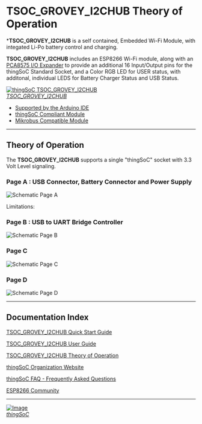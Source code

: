 # TSOC_GROVEY_I2CHUB Theory of Operation

***TSOC_GROVEY_I2CHUB** is a self contained, Embedded Wi-Fi Module, with integated Li-Po battery control and charging.

**TSOC_GROVEY_I2CHUB** includes an ESP8266 Wi-Fi module, 
along with an [PCA8575 I/O Expander](http://www.nxp.com/documents/data_sheet/PCA8575.pdf) 
to provide an additional 16 Input/Output pins for the thingSoC Standard Socket,
and a Color RGB LED for USER status, with additonal, individual LEDS for Battery Charger Status and USB Status.

[![thingSoC TSOC_GROVEY_I2CHUB](http://patternagents.github.io/img/projects/TSOC_GROVEY_I2CHUB/TSOC_GROVEY_I2CHUB_top.png)  
*TSOC_GROVEY_I2CHUB*](https://github.com/PatternAgents/TSOC_GROVEY_I2CHUB/)

* [Supported by the Arduino IDE](https://www.arduino.cc/) 
* [thingSoC Compliant Module](http://www.thingsoc.com)
* [Mikrobus Compatible Module](http://www.mikroe.com/mikrobus/) 

---------------------------------------

## Theory of Operation <a name="theory_index"/>

The **TSOC_GROVEY_I2CHUB** supports a single "thingSoC" socket with 3.3 Volt Level signaling.

### Page A : USB Connector, Battery Connector and Power Supply<a name="PAGEA"/>


![Schematic Page A](https://raw.githubusercontent.com/PatternAgents/TSOC_GROVEY_I2CHUB/master/TSOC_GROVEY_I2CHUB/docs/images/sch_page_1.png "Schematic Page A")

Limitations: 

   
   
### Page B : USB to UART Bridge Controller <a name="PAGEB"/>


![Schematic Page B](https://raw.githubusercontent.com/PatternAgents/TSOC_GROVEY_I2CHUB/master/TSOC_GROVEY_I2CHUB/docs/images/sch_page_2.png "Schematic Page B")

### Page C <a name="PAGEC"/>

![Schematic Page C](https://raw.githubusercontent.com/PatternAgents/TSOC_GROVEY_I2CHUB/master/TSOC_GROVEY_I2CHUB/docs/images/sch_page_3.png "Schematic Page C")

### Page D <a name="PAGED"/>

![Schematic Page D](https://raw.githubusercontent.com/PatternAgents/TSOC_GROVEY_I2CHUB/master/TSOC_GROVEY_I2CHUB/docs/images/sch_page_4.png "Schematic Page D")

---------------------------------------

## Documentation Index <a name="documentation_index"/>

[TSOC_GROVEY_I2CHUB Quick Start Guide](https://github.com/PatternAgents/TSOC_GROVEY_I2CHUB/blob/master/TSOC_GROVEY_I2CHUB/docs/qsg.md)

[TSOC_GROVEY_I2CHUB User Guide](https://github.com/PatternAgents/TSOC_GROVEY_I2CHUB/blob/master/TSOC_GROVEY_I2CHUB/docs/ug.md)

[TSOC_GROVEY_I2CHUB Theory of Operation](https://github.com/PatternAgents/TSOC_GROVEY_I2CHUB/blob/master/TSOC_GROVEY_I2CHUB/docs/theory.md)

[thingSoC Organization Website](http://thingSoC.github.io)

[thingSoC FAQ - Frequently Asked Questions](http://thingsoc.github.io/support/faq.html)

[ESP8266 Community](https://github.com/esp8266/Arduino)

---------------------------------------

[![Image](http://thingsoc.github.io/img/projects/thingSoC/thingSoC_thumb.png?raw=true)  
*thingSoC*](http://thingsoc.github.io) 
 
